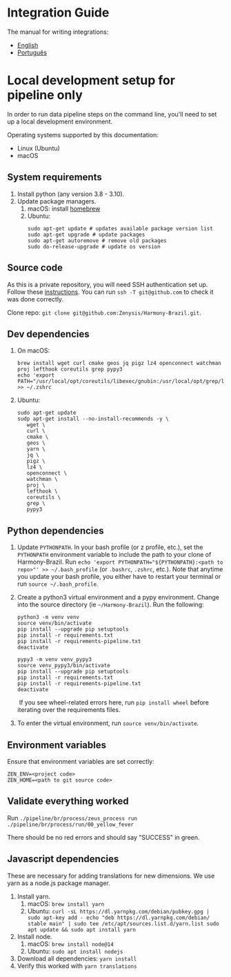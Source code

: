 # Integration Guide

The manual for writing integrations:
 - [English](https://docs.google.com/document/d/1Hqj70NSy2GPP45bW5ea8mSBS-VbL2y2Qk8GMsiZYRn8/edit?usp=sharing)
 - [Português](https://docs.google.com/document/d/1cNhmiym6TN_u7-L2Ezf2CCGdsjLMaFUYdmqwKXse9f4/edit?usp=sharing)

# Local development setup for pipeline only

In order to run data pipeline steps on the command line, you'll need to set up a local development environment.

Operating systems supported by this documentation:

- Linux (Ubuntu)
- macOS

## System requirements

1. Install python (any version 3.8 - 3.10).
2. Update package managers.
   1. macOS: install [homebrew](https://brew.sh/)
   2. Ubuntu:
      ```
      sudo apt-get update # updates available package version list
      sudo apt-get upgrade # update packages
      sudo apt-get autoremove # remove old packages
      sudo do-release-upgrade # update os version
      ```

## Source code

As this is a private repository, you will need SSH authentication set up. Follow these [instructions](https://docs.github.com/en/authentication/connecting-to-github-with-ssh). You can run `ssh -T git@github.com` to check it was done correctly.

Clone repo: `git clone git@github.com:Zenysis/Harmony-Brazil.git`.
​

## Dev dependencies

1. On macOS:
   ```
   brew install wget curl cmake geos jq pigz lz4 openconnect watchman proj lefthook coreutils grep pypy3
   echo 'export PATH="/usr/local/opt/coreutils/libexec/gnubin:/usr/local/opt/grep/libexec/gnubin:${PATH}"' >> ~/.zshrc
   ```
2. Ubuntu:
   ```
   sudo apt-get update
   sudp apt-get install --no-install-recommends -y \
      wget \
      curl \
      cmake \
      geos \
      yarn \
      jq \
      pigz \
      lz4 \
      openconnect \
      watchman \
      proj \
      lefthook \
      coreutils \
      grep \
      pypy3
   ```

## Python dependencies

1. Update `PYTHONPATH`. In your bash profile (or z profile, etc.), set the `PYTHONPATH` environment variable to include the path to your clone of Harmony-Brazil. Run `echo 'export PYTHONPATH="${PYTHONPATH}:<path to repo>"' >> ~/.bash_profile` (or `.bashrc`, `.zshrc`, etc.). Note that anytime you update your bash profile, you either have to restart your terminal or run `source ~/.bash_profile`.

2. Create a python3 virtual environment and a pypy environment. Change into the source directory (ie `~/Harmony-Brazil`). Run the following:
   ```
   python3 -m venv venv
   source venv/bin/activate
   pip install --upgrade pip setuptools
   pip install -r requirements.txt
   pip install -r requirements-pipeline.txt
   deactivate
   
   pypy3 -m venv venv_pypy3
   source venv_pypy3/bin/activate
   pip install --upgrade pip setuptools
   pip install -r requirements.txt
   pip install -r requirements-pipeline.txt
   deactivate
   ```
   ​
   If you see wheel-related errors here, run `pip install wheel` before iterating over the requirements files.
   ​
3. To enter the virtual environment, run `source venv/bin/activate`.

## Environment variables

Ensure that environment variables are set correctly:

```text
ZEN_ENV=<project code>
ZEN_HOME=<path to git source code>
```

## Validate everything worked
Run `./pipeline/br/process/zeus_process run ./pipeline/br/process/run/00_yellow_fever`

There should be no red errors and should say "SUCCESS" in green.

## Javascript dependencies

These are necessary for adding translations for new dimensions. We use yarn as a node.js package manager. ​

1. Install yarn.
   1. macOS: `brew install yarn`
   2. Ubuntu: `curl -sL https://dl.yarnpkg.com/debian/pubkey.gpg | sudo apt-key add - echo "deb https://dl.yarnpkg.com/debian/ stable main" | sudo tee /etc/apt/sources.list.d/yarn.list sudo apt update && sudo apt install yarn`
2. Install node.
   1. macOS: `brew install node@14`
   2. Ubuntu: `sudo apt install nodejs`
3. Download all dependencies: `yarn install`
4. Verify this worked with `yarn translations`
